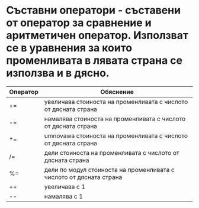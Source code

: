 # Съставни оператори - съставени от оператор за сравнение и аритметичен оператор. Използват се в уравнения за които променливата в лявата страна се използва и в дясно.

|Оператор|Обяснение|
|--|--|
+=| увеличава стоиноста на променливата с числото от дясната страна 
-=| намалява стоиноста на променливата с числото от дясната страна 
*=| umnovawa стоиноста на променливата с числото от дясната страна 
/=| дели стоиноста на променливата с числото от дясната страна 
%=| дели по модул стоиноста на променливата с числото от дясната страна 
++| увеличава с 1
--| намалява с 1

